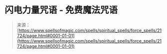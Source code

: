 <!--yml

类别：未分类

日期：2024-06-12 19:05:29

-->

# 闪电力量咒语 - 免费魔法咒语

> 来源：[https://www.spellsofmagic.com/spells/spiritual_spells/force_spells/21724/page.html#0001-01-01](https://www.spellsofmagic.com/spells/spiritual_spells/force_spells/21724/page.html#0001-01-01)
